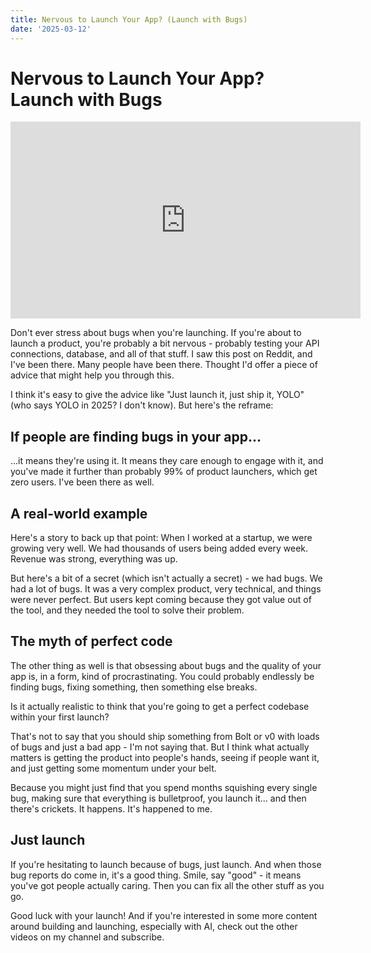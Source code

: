 ```yaml
---
title: Nervous to Launch Your App? (Launch with Bugs)
date: '2025-03-12'
---
```


# Nervous to Launch Your App? Launch with Bugs

<iframe width="560" height="315" src="https://www.youtube.com/embed/bumWsnIP3P8" title="YouTube video player" frameborder="0" allow="accelerometer; autoplay; clipboard-write; encrypted-media; gyroscope; picture-in-picture; web-share" referrerpolicy="strict-origin-when-cross-origin" allowfullscreen></iframe>

Don't ever stress about bugs when you're launching. If you're about to launch a product, you're probably a bit nervous - probably testing your API connections, database, and all of that stuff. I saw this post on Reddit, and I've been there. Many people have been there. Thought I'd offer a piece of advice that might help you through this.

I think it's easy to give the advice like "Just launch it, just ship it, YOLO" (who says YOLO in 2025? I don't know). But here's the reframe:

## If people are finding bugs in your app...

...it means they're using it. It means they care enough to engage with it, and you've made it further than probably 99% of product launchers, which get zero users. I've been there as well.

## A real-world example

Here's a story to back up that point: When I worked at a startup, we were growing very well. We had thousands of users being added every week. Revenue was strong, everything was up.

But here's a bit of a secret (which isn't actually a secret) - we had bugs. We had a lot of bugs. It was a very complex product, very technical, and things were never perfect. But users kept coming because they got value out of the tool, and they needed the tool to solve their problem.

## The myth of perfect code

The other thing as well is that obsessing about bugs and the quality of your app is, in a form, kind of procrastinating. You could probably endlessly be finding bugs, fixing something, then something else breaks.

Is it actually realistic to think that you're going to get a perfect codebase within your first launch?

That's not to say that you should ship something from Bolt or v0 with loads of bugs and just a bad app - I'm not saying that. But I think what actually matters is getting the product into people's hands, seeing if people want it, and just getting some momentum under your belt.

Because you might just find that you spend months squishing every single bug, making sure that everything is bulletproof, you launch it... and then there's crickets. It happens. It's happened to me.

## Just launch

If you're hesitating to launch because of bugs, just launch. And when those bug reports do come in, it's a good thing. Smile, say "good" - it means you've got people actually caring. Then you can fix all the other stuff as you go.

Good luck with your launch! And if you're interested in some more content around building and launching, especially with AI, check out the other videos on my channel and subscribe.